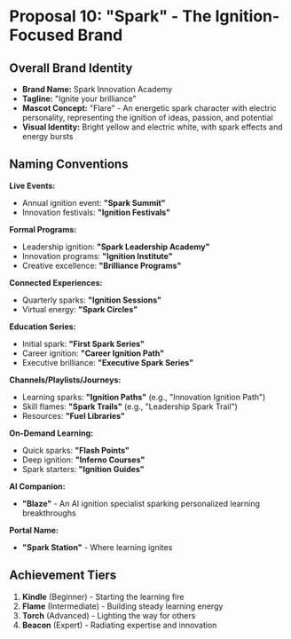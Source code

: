 # Proposal 10: "Spark" - The Ignition-Focused Brand

## Overall Brand Identity
- **Brand Name:** Spark Innovation Academy
- **Tagline:** "Ignite your brilliance"
- **Mascot Concept:** "Flare" - An energetic spark character with electric personality, representing the ignition of ideas, passion, and potential
- **Visual Identity:** Bright yellow and electric white, with spark effects and energy bursts

## Naming Conventions

**Live Events:**
- Annual ignition event: **"Spark Summit"**
- Innovation festivals: **"Ignition Festivals"**

**Formal Programs:**
- Leadership ignition: **"Spark Leadership Academy"**
- Innovation programs: **"Ignition Institute"**
- Creative excellence: **"Brilliance Programs"**

**Connected Experiences:**
- Quarterly sparks: **"Ignition Sessions"**
- Virtual energy: **"Spark Circles"**

**Education Series:**
- Initial spark: **"First Spark Series"**
- Career ignition: **"Career Ignition Path"**
- Executive brilliance: **"Executive Spark Series"**

**Channels/Playlists/Journeys:**
- Learning sparks: **"Ignition Paths"** (e.g., "Innovation Ignition Path")
- Skill flames: **"Spark Trails"** (e.g., "Leadership Spark Trail")
- Resources: **"Fuel Libraries"**

**On-Demand Learning:**
- Quick sparks: **"Flash Points"**
- Deep ignition: **"Inferno Courses"**
- Spark starters: **"Ignition Guides"**

**AI Companion:**
- **"Blaze"** - An AI ignition specialist sparking personalized learning breakthroughs

**Portal Name:**
- **"Spark Station"** - Where learning ignites

## Achievement Tiers
1. **Kindle** (Beginner) - Starting the learning fire
2. **Flame** (Intermediate) - Building steady learning energy
3. **Torch** (Advanced) - Lighting the way for others
4. **Beacon** (Expert) - Radiating expertise and innovation 
